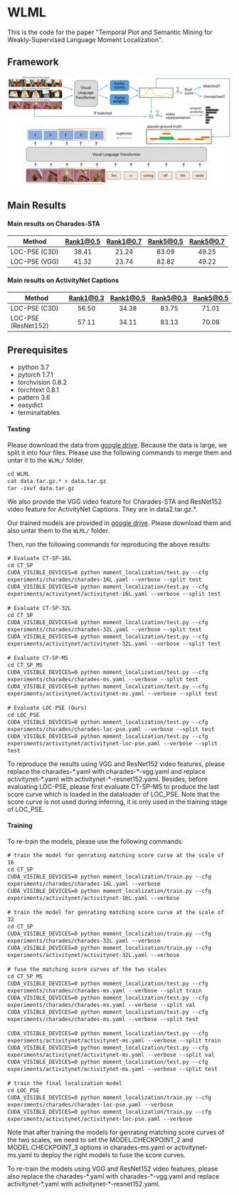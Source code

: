 # WLML

This is the code for the paper "Temporal Plot and Semantic Mining for Weakly-Supervised Language Moment Localization".

## Framework
![alt text](imgs/pipeline.png)

## Main Results

#### Main results on Charades-STA
| Method | Rank1@0.5 | Rank1@0.7 | Rank5@0.5 | Rank5@0.7 |
| ---- |:-------------:| :-----:|:-----:|:-----:|
| LOC-PSE (C3D)  | 38.41 | 21.24 | 83.09 | 49.25 |
| LOC-PSE (VGG)  | 41.32 | 23.74 | 82.82 | 49.22 |

#### Main results on ActivityNet Captions 
| Method | Rank1@0.3 | Rank1@0.5 | Rank5@0.3 | Rank5@0.5 |
| ---- |:-------------:| :-----:|:-----:|:-----:|
| LOC-PSE (C3D)  | 56.50 | 34.38  | 83.75 | 71.01 |
| LOC-PSE (ResNet152)  | 57.11 | 34.11 | 83.13 | 70.08 |

## Prerequisites
- python 3.7
- pytorch 1.7.1
- torchvision 0.8.2
- torchtext 0.8.1
- pattern 3.6
- easydict
- terminaltables

#### Testing
Please download the data from [google drive](https://drive.google.com/drive/folders/1yLfaC_zhk-QH5ETrOd-GtxD5CCuhJHwJ?usp=sharing). Because the data is large, we split it into four files. Please use the following commands to merge them and untar it to the `WLML/` folder. 
```
cd WLML
cat data.tar.gz.* > data.tar.gz
tar -zxvf data.tar.gz
```
We also provide the VGG video feature for Charades-STA and ResNet152 video feature for ActivityNet Captions. They are in data2.tar.gz.\*.

Our trained models are provided in [google drive](https://drive.google.com/drive/folders/1MrhgLLp7RXayUMkyXWQqsoe4zKjbxnxF?usp=sharing). Please download them and also untar them to the `WLML/` folder.

Then, run the following commands for reproducing the above results:
```
# Evaluate CT-SP-16L
cd CT_SP
CUDA_VISIBLE_DEVICES=0 python moment_localization/test.py --cfg experiments/charades/charades-16L.yaml --verbose --split test
CUDA_VISIBLE_DEVICES=0 python moment_localization/test.py --cfg experiments/activitynet/activitynet-16L.yaml --verbose --split test

# Evaluate CT-SP-32L
cd CT_SP
CUDA_VISIBLE_DEVICES=0 python moment_localization/test.py --cfg experiments/charades/charades-32L.yaml --verbose --split test
CUDA_VISIBLE_DEVICES=0 python moment_localization/test.py --cfg experiments/activitynet/activitynet-32L.yaml --verbose --split test

# Evaluate CT-SP-MS
cd CT_SP_MS
CUDA_VISIBLE_DEVICES=0 python moment_localization/test.py --cfg experiments/charades/charades-ms.yaml --verbose --split test
CUDA_VISIBLE_DEVICES=0 python moment_localization/test.py --cfg experiments/activitynet/activitynet-ms.yaml --verbose --split test

# Evaluate LOC-PSE (Ours)
cd LOC_PSE
CUDA_VISIBLE_DEVICES=0 python moment_localization/test.py --cfg experiments/charades/charades-loc-pse.yaml --verbose --split test
CUDA_VISIBLE_DEVICES=0 python moment_localization/test.py --cfg experiments/activitynet/activitynet-loc-pse.yaml --verbose --split test
```
To reproduce the results using VGG and ResNet152 video features, please replace the charades-\*.yaml with charades-\*-vgg.yaml and replace activitynet-\*.yaml with activitynet-\*-resnet152.yaml. Besides, before evaluating LOC-PSE, please first evaluate CT-SP-MS to produce the last score curve which is loaded in the dataloader of LOC_PSE. Note that the score curve is not used during inferring, it is only used in the training stage of LOC_PSE.

#### Training
To re-train the models, please use the following commands:
```
# train the model for genrating matching score curve at the scale of 16
cd CT_SP
CUDA_VISIBLE_DEVICES=0 python moment_localization/train.py --cfg experiments/charades/charades-16L.yaml --verbose
CUDA_VISIBLE_DEVICES=0 python moment_localization/train.py --cfg experiments/activitynet/activitynet-16L.yaml --verbose

# train the model for genrating matching score curve at the scale of 32
cd CT_SP
CUDA_VISIBLE_DEVICES=0 python moment_localization/train.py --cfg experiments/charades/charades-32L.yaml --verbose
CUDA_VISIBLE_DEVICES=0 python moment_localization/train.py --cfg experiments/activitynet/activitynet-32L.yaml --verbose

# fuse the matching score curves of the two scales
cd CT_SP_MS
CUDA_VISIBLE_DEVICES=0 python moment_localization/test.py --cfg experiments/charades/charades-ms.yaml --verbose --split train
CUDA_VISIBLE_DEVICES=0 python moment_localization/test.py --cfg experiments/charades/charades-ms.yaml --verbose --split val
CUDA_VISIBLE_DEVICES=0 python moment_localization/test.py --cfg experiments/charades/charades-ms.yaml --verbose --split test

CUDA_VISIBLE_DEVICES=0 python moment_localization/test.py --cfg experiments/activitynet/activitynet-ms.yaml --verbose --split train
CUDA_VISIBLE_DEVICES=0 python moment_localization/test.py --cfg experiments/activitynet/activitynet-ms.yaml --verbose --split val
CUDA_VISIBLE_DEVICES=0 python moment_localization/test.py --cfg experiments/activitynet/activitynet-ms.yaml --verbose --split test

# train the final localization model
cd LOC_PSE
CUDA_VISIBLE_DEVICES=0 python moment_localization/train.py --cfg experiments/charades/charades-loc-pse.yaml --verbose
CUDA_VISIBLE_DEVICES=0 python moment_localization/train.py --cfg experiments/activitynet/activitynet-loc-pse.yaml --verbose
```
Note that after training the models for genrating matching score curves of the two scales, we need to set the MODEL.CHECKPOINT_2 and MODEL.CHECKPOINT_3 options in charades-ms.yaml or activitynet-ms.yaml to deploy the right models to fuse the score curves.

To re-train the models using VGG and ResNet152 video features, please also replace the charades-\*.yaml with charades-\*-vgg.yaml and replace activitynet-\*.yaml with activitynet-\*-resnet152.yaml.
